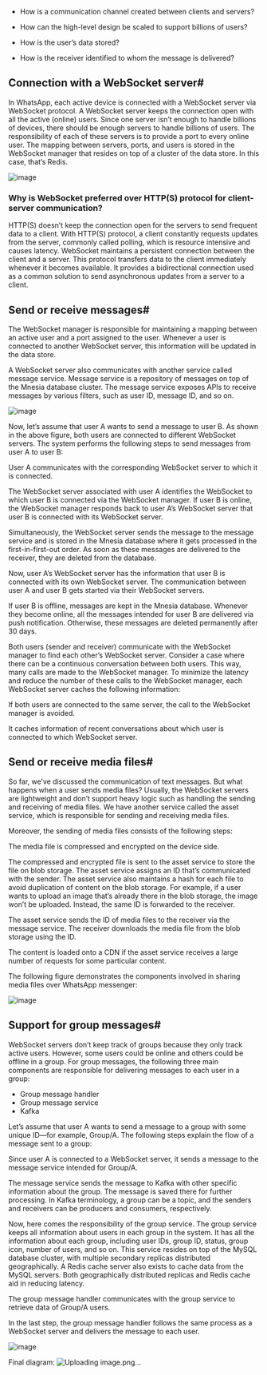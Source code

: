 - How is a communication channel created between clients and servers?

- How can the high-level design be scaled to support billions of users?

- How is the user’s data stored?

- How is the receiver identified to whom the message is delivered?

## Connection with a WebSocket server#
In WhatsApp, each active device is connected with a WebSocket server via WebSocket protocol. A WebSocket server keeps the connection open with all the active (online) users. Since one server isn’t enough to handle billions of devices, there should be enough servers to handle billions of users. The responsibility of each of these servers is to provide a port to every online user. The mapping between servers, ports, and users is stored in the WebSocket manager that resides on top of a cluster of the data store. In this case, that’s Redis.

![image](https://user-images.githubusercontent.com/33947539/200178357-46aa4a3b-9832-441f-9650-c239c2a47c49.png)

### Why is WebSocket preferred over HTTP(S) protocol for client-server communication?
HTTP(S) doesn’t keep the connection open for the servers to send frequent data to a client. With HTTP(S) protocol, a client constantly requests updates from the server, commonly called polling, which is resource intensive and causes latency. WebSocket maintains a persistent connection between the client and a server. This protocol transfers data to the client immediately whenever it becomes available. It provides a bidirectional connection used as a common solution to send asynchronous updates from a server to a client.

## Send or receive messages#
The WebSocket manager is responsible for maintaining a mapping between an active user and a port assigned to the user. Whenever a user is connected to another WebSocket server, this information will be updated in the data store.

A WebSocket server also communicates with another service called message service. Message service is a repository of messages on top of the Mnesia database cluster. The message service exposes APIs to receive messages by various filters, such as user ID, message ID, and so on.

![image](https://user-images.githubusercontent.com/33947539/200179231-e209f27b-84d6-4dd7-bd5b-89e6a4d9305e.png)

Now, let’s assume that user A wants to send a message to user B. As shown in the above figure, both users are connected to different WebSocket servers. The system performs the following steps to send messages from user A to user B:

User A communicates with the corresponding WebSocket server to which it is connected.

The WebSocket server associated with user A identifies the WebSocket to which user B is connected via the WebSocket manager. If user B is online, the WebSocket manager responds back to user A’s WebSocket server that user B is connected with its WebSocket server.

Simultaneously, the WebSocket server sends the message to the message service and is stored in the Mnesia database where it gets processed in the first-in-first-out order. As soon as these messages are delivered to the receiver, they are deleted from the database.

Now, user A’s WebSocket server has the information that user B is connected with its own WebSocket server. The communication between user A and user B gets started via their WebSocket servers.

If user B is offline, messages are kept in the Mnesia database. Whenever they become online, all the messages intended for user B are delivered via push notification. Otherwise, these messages are deleted permanently after 30 days.

Both users (sender and receiver) communicate with the WebSocket manager to find each other’s WebSocket server. Consider a case where there can be a continuous conversation between both users. This way, many calls are made to the WebSocket manager. To minimize the latency and reduce the number of these calls to the WebSocket manager, each WebSocket server caches the following information:

If both users are connected to the same server, the call to the WebSocket manager is avoided.

It caches information of recent conversations about which user is connected to which WebSocket server.

## Send or receive media files#

So far, we’ve discussed the communication of text messages. But what happens when a user sends media files? Usually, the WebSocket servers are lightweight and don’t support heavy logic such as handling the sending and receiving of media files. We have another service called the asset service, which is responsible for sending and receiving media files.

Moreover, the sending of media files consists of the following steps:

The media file is compressed and encrypted on the device side.

The compressed and encrypted file is sent to the asset service to store the file on blob storage. The asset service assigns an ID that’s communicated with the sender. The asset service also maintains a hash for each file to avoid duplication of content on the blob storage. For example, if a user wants to upload an image that’s already there in the blob storage, the image won’t be uploaded. Instead, the same ID is forwarded to the receiver.

The asset service sends the ID of media files to the receiver via the message service. The receiver downloads the media file from the blob storage using the ID.

The content is loaded onto a CDN if the asset service receives a large number of requests for some particular content.

The following figure demonstrates the components involved in sharing media files over WhatsApp messenger:

![image](https://user-images.githubusercontent.com/33947539/200179351-441aea61-b6da-4d7d-a92c-1c0df503de0b.png)

## Support for group messages#
WebSocket servers don’t keep track of groups because they only track active users. However, some users could be online and others could be offline in a group. For group messages, the following three main components are responsible for delivering messages to each user in a group:

- Group message handler
- Group message service
- Kafka

Let’s assume that user A wants to send a message to a group with some unique ID—for example, Group/A. The following steps explain the flow of a message sent to a group:

Since user A is connected to a WebSocket server, it sends a message to the message service intended for Group/A.

The message service sends the message to Kafka with other specific information about the group. The message is saved there for further processing. In Kafka terminology, a group can be a topic, and the senders and receivers can be producers and consumers, respectively.

Now, here comes the responsibility of the group service. The group service keeps all information about users in each group in the system. It has all the information about each group, including user IDs, group ID, status, group icon, number of users, and so on. This service resides on top of the MySQL database cluster, with multiple secondary replicas distributed geographically. A Redis cache server also exists to cache data from the MySQL servers. Both geographically distributed replicas and Redis cache aid in reducing latency.

The group message handler communicates with the group service to retrieve data of Group/A users.

In the last step, the group message handler follows the same process as a WebSocket server and delivers the message to each user.

![image](https://user-images.githubusercontent.com/33947539/200179466-5b2f9d89-1f09-42d5-a245-002ab9d1ae3c.png)

Final diagram:
![Uploading image.png…]()
